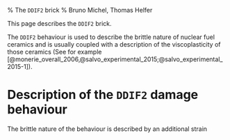 % The `DDIF2` brick
% Bruno Michel, Thomas Helfer

This page describes the `DDIF2` brick.

The `DDIF2` behaviour is used to describe the brittle nature of
nuclear fuel ceramics and is usually coupled with a description of the
viscoplasticity of those ceramics (See for example
[@monerie_overall_2006,@salvo_experimental_2015;@salvo_experimental_2015-1]).

# Description of the `DDIF2` damage behaviour

The brittle nature of the behaviour is described by an additional
strain

